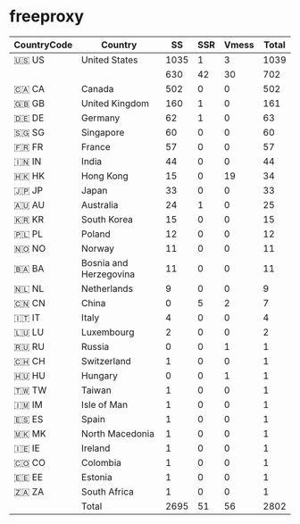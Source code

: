 # freeproxy

|CountryCode|Country|SS|SSR|Vmess|Total|
|  ----  | ----  |  ----  | ----  |  ----  | ----  |
|🇺🇸 US|United States|1035|1|3|1039|
| ||630|42|30|702|
|🇨🇦 CA|Canada|502|0|0|502|
|🇬🇧 GB|United Kingdom|160|1|0|161|
|🇩🇪 DE|Germany|62|1|0|63|
|🇸🇬 SG|Singapore|60|0|0|60|
|🇫🇷 FR|France|57|0|0|57|
|🇮🇳 IN|India|44|0|0|44|
|🇭🇰 HK|Hong Kong|15|0|19|34|
|🇯🇵 JP|Japan|33|0|0|33|
|🇦🇺 AU|Australia|24|1|0|25|
|🇰🇷 KR|South Korea|15|0|0|15|
|🇵🇱 PL|Poland|12|0|0|12|
|🇳🇴 NO|Norway|11|0|0|11|
|🇧🇦 BA|Bosnia and Herzegovina|11|0|0|11|
|🇳🇱 NL|Netherlands|9|0|0|9|
|🇨🇳 CN|China|0|5|2|7|
|🇮🇹 IT|Italy|4|0|0|4|
|🇱🇺 LU|Luxembourg|2|0|0|2|
|🇷🇺 RU|Russia|0|0|1|1|
|🇨🇭 CH|Switzerland|1|0|0|1|
|🇭🇺 HU|Hungary|0|0|1|1|
|🇹🇼 TW|Taiwan|1|0|0|1|
|🇮🇲 IM|Isle of Man|1|0|0|1|
|🇪🇸 ES|Spain|1|0|0|1|
|🇲🇰 MK|North Macedonia|1|0|0|1|
|🇮🇪 IE|Ireland|1|0|0|1|
|🇨🇴 CO|Colombia|1|0|0|1|
|🇪🇪 EE|Estonia|1|0|0|1|
|🇿🇦 ZA|South Africa|1|0|0|1|
||Total|2695|51|56|2802|
